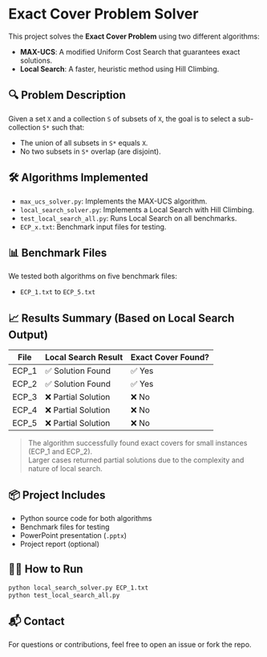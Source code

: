 
# Exact Cover Problem Solver

This project solves the **Exact Cover Problem** using two different algorithms:
- **MAX-UCS**: A modified Uniform Cost Search that guarantees exact solutions.
- **Local Search**: A faster, heuristic method using Hill Climbing.

## 🔍 Problem Description
Given a set `X` and a collection `S` of subsets of `X`, the goal is to select a sub-collection `S*` such that:
- The union of all subsets in `S*` equals `X`.
- No two subsets in `S*` overlap (are disjoint).

## 🛠️ Algorithms Implemented
- `max_ucs_solver.py`: Implements the MAX-UCS algorithm.
- `local_search_solver.py`: Implements a Local Search with Hill Climbing.
- `test_local_search_all.py`: Runs Local Search on all benchmarks.
- `ECP_x.txt`: Benchmark input files for testing.

## 📊 Benchmark Files
We tested both algorithms on five benchmark files:
- `ECP_1.txt` to `ECP_5.txt`

## 📈 Results Summary (Based on Local Search Output)

| File      | Local Search Result | Exact Cover Found? |
|-----------|----------------------|---------------------|
| ECP_1     | ✅ Solution Found     | ✅ Yes              |
| ECP_2     | ✅ Solution Found     | ✅ Yes              |
| ECP_3     | ❌ Partial Solution   | ❌ No               |
| ECP_4     | ❌ Partial Solution   | ❌ No               |
| ECP_5     | ❌ Partial Solution   | ❌ No               |

> The algorithm successfully found exact covers for small instances (ECP_1 and ECP_2).  
> Larger cases returned partial solutions due to the complexity and nature of local search.

## 📦 Project Includes
- Python source code for both algorithms
- Benchmark files for testing
- PowerPoint presentation (`.pptx`)
- Project report (optional)

## 👨‍💻 How to Run
```bash
python local_search_solver.py ECP_1.txt
python test_local_search_all.py
```

## 📬 Contact
For questions or contributions, feel free to open an issue or fork the repo.
